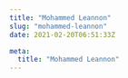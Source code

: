 ```yaml
---
title: "Mohammed Leannon"
slug: "mohammed-leannon"
date: 2021-02-20T06:51:33Z

meta:
  title: "Mohammed Leannon"
---
```


